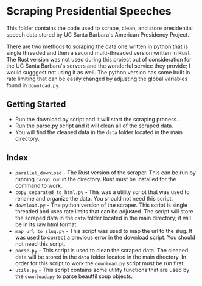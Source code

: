 # Scraping Presidential Speeches
This folder contains the code used to scrape, clean, and store presidential speech data stored by UC Santa Barbara's American Presidency Project.

There are two methods to scraping the data one written in python that is single threaded and then a second multi-threaded version written in Rust. The Rust version was not used during this project out of consideration for the UC Santa Barbara's servers and the wonderful service they provide; I would sugggest not using it as well. The python version has some built in rate limiting that can be easily changed by adjusting the global variables found in `download.py`.

## Getting Started
* Run the download.py script and it will start the scraping process.
* Run the parse.py script and it will clean all of the scraped data.
* You will find the cleaned data in the `data` folder located in the main directory.

## Index
* `parallel_download` - The Rust version of the scraper. This can be run by running `cargo run` in the directory. Rust must be installed for the command to work.
* `copy_separated_to_html.py` - This was a utility script that was used to rename and organize the data. You should not need this script.
* `download.py` - The python version of the scraper. This script is single threaded and uses rate limits that can be adjusted. The script will store the scraped data in the `data` folder located in the main directory; it will be in its raw html format.
* `map_url_to_slug.py` - This script was used to map the url to the slug. It was used to correct a previous error in the download script. You should not need this script.
* `parse.py` - This script is used to clean the scraped data. The cleaned data will be stored in the `data` folder located in the main directory. In order for this script to work the `download.py` script must be run first.
* `utils.py` - This script contains some utility functions that are used by the `download.py` to parse beautfil soup objects.